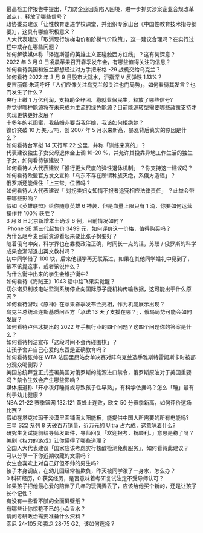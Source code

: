 最高检工作报告中提出，「力防企业因案陷入困境，进一步抓实涉案企业合规改革试点」，释放了哪些信号？  
政协委员建议「让性教育走进学校课堂，并组织专家出台《中国性教育技术指导纲要》」，这具有哪些积极意义？  
人大代表建议「取消现行阶梯电价和阶梯气价政策」，这一建议合理吗？在实行过程中或存在哪些问题？  
如何解读媒体称「泽连斯基的英雄主义正碰触西方红线」？这有何深意？  
2022 年 3 月 9 日凌晨苹果召开春季发布会，有哪些值得关注的信息？  
如何看待美国和波兰都想经过对方手把米格 -29 战机交给乌克兰？  
如何看待 2022 年 3 月 9 日股市大跳水，沪指深 V 反弹跌 1.13%？  
安吉丽娜·朱莉呼吁「人们应像关注乌克兰般关注也门局势」，如何看待其发言？也门发生了什么？  
央行上缴 1 万亿利润，支持助企纾困、稳就业保民生，释放了哪些信号?  
你觉得哪种能源将在未来成为主流的绿色能源？目前能源转型需要哪些政策支持才实现更快更好发展？  
十多年的老闺蜜，我结婚非要当我伴娘，我该如何拒绝她？  
镍价突破 10 万美元/吨，创 2007 年 5 月以来新高，暴涨背后真实的原因是什么？  
如何看待台军拟 14 天行军 22 公里，并称「训练来真的」？  
代表建议独生子女父母退休金上调 10-20 %，并允许其投靠异地工作生活的独生子女，如何看待该建议？  
如何看待人大代表建议「推行更大尺度的弹性退休机制」 ？你支持这一建议吗？  
如何看待欧盟官方发文宣称「乌东不存在所谓种族灭绝，系俄方造谣」？  
俄罗斯还能保住「上三常」位置吗？  
如何看待人大代表建议「 对拐卖妇女知情不报者追究相应法律责任」 ？此举会带来哪些影响？  
假如《英雄联盟》给你随意英雄 6 神装，但是血量上限只有 1 滴，你要如何运营操作并 100% 获胜？  
3 月 8 日北京新增本土确诊 6 例，目前情况如何？  
iPhone SE 第三代起售价 3499 元，如何评价这一价格，值得购买吗？  
为什么赵今麦目前资源看起来要比张子枫要好？  
随着俄乌冲突，科学界也在靠拢政治正确，时间长一点的话，苏联 / 俄罗斯的科学成果会渐渐退出英文教材吗？  
初中同学借了 100 块，后来他辍学再无联系过，如果在其他同学婚礼中见到了，该不该提这事，或者该说什么？  
为什么衡中出来的学生会维护衡中?  
如何看待《海贼王》1043 话中路飞果实觉醒？  
切尔诺贝利核电站监测系统停止向国际原子能机构传输数据，这可能出于什么原因？  
如何看待游戏《原神》在苹果春季发布会亮相，作为机能展示出现？  
乌克兰总统泽连斯基质问西方「承诺 13 天了支援在哪？」，俄乌局势可能会如何发展？  
如何看待卢伟冰提出的 2022 年手机行业的四个问题？这四个问题你的答案是什么？  
如何看待柯洁宣布「这段时间不会再碰围棋」？  
让孩子舍弃自己心爱的东西是正确教育吗？  
如何看待张帅在 WTA 法国里昂站女单决赛对阵乌克兰选手雅斯特雷姆斯卡时被部分观众喝倒彩？  
美国总统拜登正式签署美国对俄罗斯的能源进口禁令，俄罗斯原油对于美国重要吗？禁令生效会产生哪些影响？  
媒体报道称「开小夜灯睡觉或导致孩子性早熟」，有科学依据吗？怎么「睡」最有利于幼儿健康？  
NBA 21-22 赛季篮网 132:121 黄蜂止连败，欧文 50 分赛季新高，如何评价这场比赛？  
假如在塔克拉玛干沙漠里面铺满太阳能板，能提供中国人所需要的所有电能吗?  
三星 S22 系列 8 天破百万销量，近万元的 UItra 占六成，这意味着什么?  
研究生复试提前给导师发邮件，导师回复「欢迎报考，祝顺利。」意思是稳了吗？  
美剧《权力的游戏》让你懂得了哪些道理？  
全国人大代表建议「国家应该考虑实行核酸检测免费服务」，如何看待此建议？  
可以分享一下你近期收藏的文案吗？  
女生会喜欢上对自己好但不帅的男生吗?  
孩子本身调皮，在幼儿园经常被欺负，昨天被同学泼了一身水，怎么办？  
0 科研经历，0 获奖经历，是否意味着考研复试注定不受导师认可？  
如果孩子把他最心爱的陪伴了几年的玩偶弄丢了，应该给他买个新的，还是让孩子长个记性？  
有没有一些看不腻的全面屏壁纸？  
有哪些让你惊艳不已的小众香水？  
请问考研政治需要准备什么资料？  
索尼 24-105 和腾龙 28-75 G2，该如何选择？  
